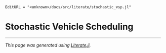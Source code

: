 ```@meta
EditURL = "<unknown>/docs/src/literate/stochastic_vsp.jl"
```

# Stochastic Vehicle Scheduling

---

*This page was generated using [Literate.jl](https://github.com/fredrikekre/Literate.jl).*

